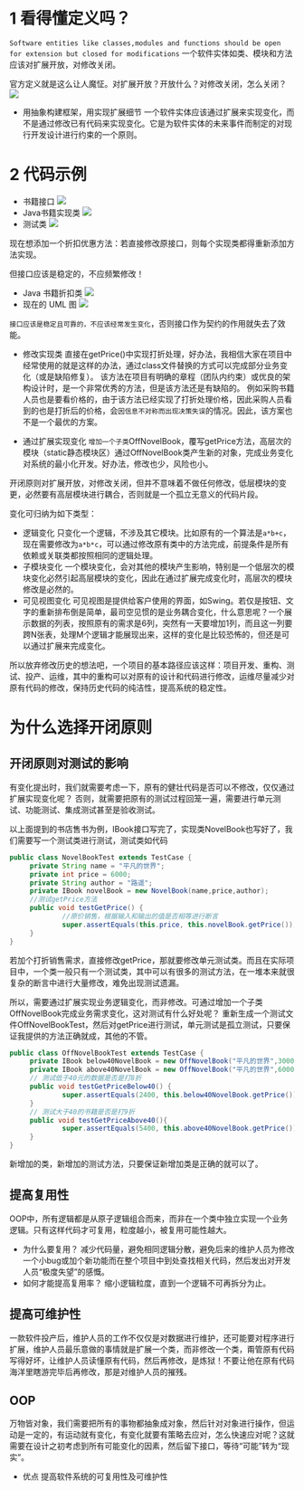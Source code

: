 # 1 看得懂定义吗？
`Software entities like classes,modules and functions should be open for extension but closed for modifications`
一个软件实体如类、模块和方法应该对扩展开放，对修改关闭。

官方定义就是这么让人魔怔。对扩展开放？开放什么？对修改关闭，怎么关闭？
![](https://img-blog.csdnimg.cn/20210531162533878.png?x-oss-process=image/watermark,type_ZmFuZ3poZW5naGVpdGk,shadow_10,text_SmF2YUVkZ2U=,size_16,color_FFFFFF,t_70)

- 用抽象构建框架，用实现扩展细节
一个软件实体应该通过扩展来实现变化，而不是通过修改已有代码来实现变化。它是为软件实体的未来事件而制定的对现行开发设计进行约束的一个原则。

# 2 代码示例
- 书籍接口
![](https://img-blog.csdnimg.cn/20210531170731356.png?x-oss-process=image/watermark,type_ZmFuZ3poZW5naGVpdGk,shadow_10,text_SmF2YUVkZ2U=,size_16,color_FFFFFF,t_70)
- Java书籍实现类
![](https://img-blog.csdnimg.cn/20210531170902658.png?x-oss-process=image/watermark,type_ZmFuZ3poZW5naGVpdGk,shadow_10,text_SmF2YUVkZ2U=,size_16,color_FFFFFF,t_70)
- 测试类
![](https://img-blog.csdnimg.cn/20210531170942849.png?x-oss-process=image/watermark,type_ZmFuZ3poZW5naGVpdGk,shadow_10,text_SmF2YUVkZ2U=,size_16,color_FFFFFF,t_70)

现在想添加一个折扣优惠方法：若直接修改原接口，则每个实现类都得重新添加方法实现。

但接口应该是稳定的，不应频繁修改！

- Java 书籍折扣类
![](https://img-blog.csdnimg.cn/20210531171331822.png?x-oss-process=image/watermark,type_ZmFuZ3poZW5naGVpdGk,shadow_10,text_SmF2YUVkZ2U=,size_16,color_FFFFFF,t_70)
- 现在的 UML 图
![](https://img-blog.csdnimg.cn/20210531171412248.png?x-oss-process=image/watermark,type_ZmFuZ3poZW5naGVpdGk,shadow_10,text_SmF2YUVkZ2U=,size_16,color_FFFFFF,t_70)

`接口应该是稳定且可靠的，不应该经常发生变化`，否则接口作为契约的作用就失去了效能。

- 修改实现类
直接在getPrice()中实现打折处理，好办法，我相信大家在项目中经常使用的就是这样的办法，通过class文件替换的方式可以完成部分业务变化（或是缺陷修复）。
该方法在项目有明确的章程（团队内约束）或优良的架构设计时，是一个非常优秀的方法，但是该方法还是有缺陷的。
例如采购书籍人员也是要看价格的，由于该方法已经实现了打折处理价格，因此采购人员看到的也是打折后的价格，会`因信息不对称而出现决策失误`的情况。因此，该方案也不是一个最优的方案。

- 通过扩展实现变化
`增加一个子类`OffNovelBook，覆写getPrice方法，高层次的模块（static静态模块区）通过OffNovelBook类产生新的对象，完成业务变化对系统的最小化开发。好办法，修改也少，风险也小。

开闭原则对扩展开放，对修改关闭，但并不意味着不做任何修改，低层模块的变更，必然要有高层模块进行耦合，否则就是一个孤立无意义的代码片段。

变化可归纳为如下类型：
- 逻辑变化
只变化一个逻辑，不涉及其它模块。比如原有的一个算法是`a*b+c`，现在需要修改为`a*b*c`，可以通过修改原有类中的方法完成，前提条件是所有依赖或关联类都按照相同的逻辑处理。
- 子模块变化
一个模块变化，会对其他的模块产生影响，特别是一个低层次的模块变化必然引起高层模块的变化，因此在通过扩展完成变化时，高层次的模块修改是必然的。
- 可见视图变化
可见视图是提供给客户使用的界面，如Swing。若仅是按钮、文字的重新排布倒是简单，最司空见惯的是业务耦合变化，什么意思呢？一个展示数据的列表，按照原有的需求是6列，突然有一天要增加1列，而且这一列要跨N张表，处理M个逻辑才能展现出来，这样的变化是比较恐怖的，但还是可以通过扩展来完成变化。

所以放弃修改历史的想法吧，一个项目的基本路径应该这样：项目开发、重构、测试、投产、运维，其中的重构可以对原有的设计和代码进行修改，运维尽量减少对原有代码的修改，保持历史代码的纯洁性，提高系统的稳定性。
# 为什么选择开闭原则
## 开闭原则对测试的影响
有变化提出时，我们就需要考虑一下，原有的健壮代码是否可以不修改，仅仅通过扩展实现变化呢？
否则，就需要把原有的测试过程回笼一遍，需要进行单元测试、功能测试、集成测试甚至是验收测试。

以上面提到的书店售书为例，IBook接口写完了，实现类NovelBook也写好了，我们需要写一个测试类进行测试，测试类如代码
```java
public class NovelBookTest extends TestCase {
     private String name = "平凡的世界";
     private int price = 6000;
     private String author = "路遥";      
     private IBook novelBook = new NovelBook(name,price,author);
     //测试getPrice方法
     public void testGetPrice() {
             //原价销售，根据输入和输出的值是否相等进行断言
             super.assertEquals(this.price, this.novelBook.getPrice());
     }
}
```
若加个打折销售需求，直接修改getPrice，那就要修改单元测试类。而且在实际项目中，一个类一般只有一个测试类，其中可以有很多的测试方法，在一堆本来就很复杂的断言中进行大量修改，难免出现测试遗漏。

所以，需要通过扩展实现业务逻辑变化，而非修改。可通过增加一个子类OffNovelBook完成业务需求变化，这对测试有什么好处呢？
重新生成一个测试文件OffNovelBookTest，然后对getPrice进行测试，单元测试是孤立测试，只要保证我提供的方法正确就成，其他的不管。
```java
public class OffNovelBookTest extends TestCase {   
     private IBook below40NovelBook = new OffNovelBook("平凡的世界",3000,"路遥");
     private IBook above40NovelBook = new OffNovelBook("平凡的世界",6000,"路遥");      
     // 测试低于40元的数据是否是打8折
     public void testGetPriceBelow40() {
             super.assertEquals(2400, this.below40NovelBook.getPrice());
     }  
     // 测试大于40的书籍是否是打9折
     public void testGetPriceAbove40(){
             super.assertEquals(5400, this.above40NovelBook.getPrice());
     }
}
```
新增加的类，新增加的测试方法，只要保证新增加类是正确的就可以了。
## 提高复用性
OOP中，所有逻辑都是从原子逻辑组合而来，而非在一个类中独立实现一个业务逻辑。只有这样代码才可复用，粒度越小，被复用可能性越大。
- 为什么要复用？
减少代码量，避免相同逻辑分散，避免后来的维护人员为修改一个小bug或加个新功能而在整个项目中到处查找相关代码，然后发出对开发人员“极度失望”的感慨。
- 如何才能提高复用率？
缩小逻辑粒度，直到一个逻辑不可再拆分为止。
## 提高可维护性
一款软件投产后，维护人员的工作不仅仅是对数据进行维护，还可能要对程序进行扩展，维护人员最乐意做的事情就是扩展一个类，而非修改一个类，甭管原有代码写得好坏，让维护人员读懂原有代码，然后再修改，是炼狱！不要让他在原有代码海洋里瞎游完毕后再修改，那是对维护人员的摧残。

## OOP
万物皆对象，我们需要把所有的事物都抽象成对象，然后针对对象进行操作，但运动是一定的，有运动就有变化，有变化就要有策略去应对，怎么快速应对呢？这就需要在设计之初考虑到所有可能变化的因素，然后留下接口，等待“可能”转为“现实”。

- 优点
提高软件系统的可复用性及可维护性